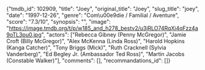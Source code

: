 {"tmdb_id": 102909, "title": "Joey", "original_title": "Joey", "slug_title": "joey", "date": "1997-12-26", "genre": "Com\u00e9die / Familial / Aventure", "score": "7.3/10", "synopsis": "", "image": "https://image.tmdb.org/t/p/w185_and_h278_bestv2/u3jRLO74RqXi4qFzz4a9oTL3pu0.jpg", "actors": ["Rebecca Gibney (Penny McGregor)", "Jamie Croft (Billy McGregor)", "Alex McKenna (Linda Ross)", "Harold Hopkins (Kanga Catcher)", "Tony Briggs (Mick)", "Ruth Cracknell (Sylvia Vanderberg)", "Ed Begley Jr. (Ambassador Ted Ross)", "Martin Jacobs (Constable Walker)"], "comments": [], "recommandations_id": []}